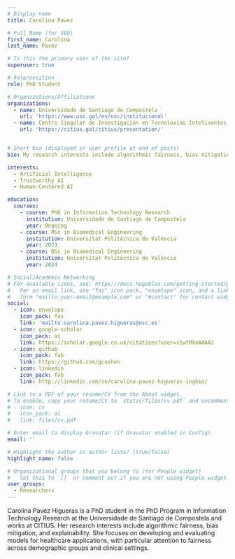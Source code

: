 ```yaml
---
# Display name
title: Carolina Pavez

# Full Name (for SEO)
first_name: Carolina
last_name: Pavez

# Is this the primary user of the site?
superuser: true

# Role/position
role: PhD Student 

# Organizations/Affiliations
organizations:
  - name: Universidade de Santiago de Compostela
    url: 'https://www.usc.gal/es/usc/institucional'
  - name: Centro Singular de Investigación en Tecnoloxías Intelixentes
    url: 'https://citius.gal/citius/presentation/'


# Short bio (displayed in user profile at end of posts)
bio: My research interests include algorithmic fairness, bias mitigation and explainability.

interests:
  - Artificial Intelligence
  - Trustworthy AI
  - Human-Centered AI

education:
  courses:
    - course: PhD in Information Technology Research
      institution: Universidade de Santiago de Compostela
      year: Ongoing
    - course: MSc in Biomedical Engineering
      institution: Universitat Politècnica de València
      year: 2023
    - course: BSc in Biomedical Engineering
      institution: Universitat Politècnica de València
      year: 2024

# Social/Academic Networking
# For available icons, see: https://docs.hugoblox.com/getting-started/page-builder/#icons
#   For an email link, use "fas" icon pack, "envelope" icon, and a link in the
#   form "mailto:your-email@example.com" or "#contact" for contact widget.
social:
  - icon: envelope
    icon_pack: fas
    link: 'mailto:carolina.pavez.higueras@usc.es'
  - icon: google-scholar
    icon_pack: ai
    link: https://scholar.google.co.uk/citations?user=sIwtMXoAAAAJ
  - icon: github
    icon_pack: fab
    link: https://github.com/gcushen
  - icon: linkedin
    icon_pack: fab
    link: http://linkedin.com/in/carolina-pavez-higueras-ingbio/

# Link to a PDF of your resume/CV from the About widget.
# To enable, copy your resume/CV to `static/files/cv.pdf` and uncomment the lines below.
# - icon: cv
#   icon_pack: ai
#   link: files/cv.pdf

# Enter email to display Gravatar (if Gravatar enabled in Config)
email: ''

# Highlight the author in author lists? (true/false)
highlight_name: false

# Organizational groups that you belong to (for People widget)
#   Set this to `[]` or comment out if you are not using People widget.
user_groups:
  - Researchers
---
```

Carolina Pavez Higueras is a PhD student in the PhD Program in Information Technology Research at the Universidade de Santiago de Compostela and works at CITIUS. Her research interests include algorithmic fairness, bias mitigation, and explainability. She focuses on developing and evaluating models for healthcare applications, with particular attention to fairness across demographic groups and clinical settings.